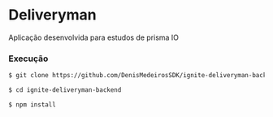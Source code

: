 # Deliveryman

Aplicação desenvolvida para estudos de prisma IO

### Execução

```bash
$ git clone https://github.com/DenisMedeirosSDK/ignite-deliveryman-backend.git

$ cd ignite-deliveryman-backend

$ npm install
```
